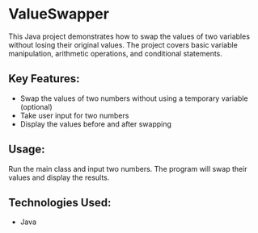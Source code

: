 # ValueSwapper

This Java project demonstrates how to swap the values of two variables without losing their original values. The project covers basic variable manipulation, arithmetic operations, and conditional statements.

## Key Features:
- Swap the values of two numbers without using a temporary variable (optional)
- Take user input for two numbers
- Display the values before and after swapping

## Usage:
Run the main class and input two numbers. The program will swap their values and display the results.

## Technologies Used:
- Java
